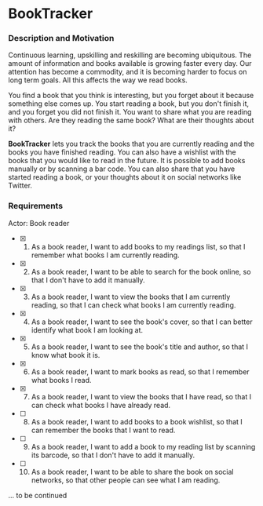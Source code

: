 # BookTracker

### Description and Motivation

Continuous learning, upskilling and reskilling are becoming ubiquitous.
The amount of information and books available is growing faster every day.
Our attention has become a commodity, and it is becoming harder to focus on long term goals.
All this affects the way we read books.


You find a book that you think is interesting, but you forget about it because something else comes up.
You start reading a book, but you don't finish it, and you forget you did not finish it.
You want to share what you are reading with others. Are they reading the same book? What are their thoughts about it?


**BookTracker** lets you track the books that you are currently reading and the books you have finished reading.
You can also have a wishlist with the books that you would like to read in the future.
It is possible to add books manually or by scanning a bar code.
You can also share that you have started reading a book, or your thoughts about it on social networks like Twitter.


### Requirements

Actor: Book reader

- [x] 1. As a book reader, I want to add books to my readings list, so that I remember what books I am currently reading.
- [x] 2. As a book reader, I want to be able to search for the book online, so that I don't have to add it manually.
- [x] 3. As a book reader, I want to view the books that I am currently reading, so that I can check what books I am currently reading.
- [x] 4. As a book reader, I want to see the book's cover, so that I can better identify what book I am looking at.
- [x] 5. As a book reader, I want to see the book's title and author, so that I know what book it is.
- [x] 6. As a book reader, I want to mark books as read, so that I remember what books I read.
- [x] 7. As a book reader, I want to view the books that I have read, so that I can check what books I have already read.
- [ ] 8. As a book reader, I want to add books to a book wishlist, so that I can remember the books that I want to read.
- [ ] 9. As a book reader, I want to add a book to my reading list by scanning its barcode, so that I don't have to add it manually.
- [ ] 10. As a book reader, I want to be able to share the book on social networks, so that other people can see what I am reading.


... to be continued

